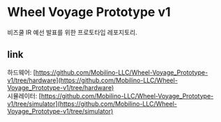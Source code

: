 # Wheel Voyage Prototype v1
비즈쿨 IR 예선 발표를 위한 프로토타입 레포지토리.<br>
## link
하드웨어: [https://github.com/Mobilino-LLC/Wheel-Voyage_Prototype-v1/tree/hardware](https://github.com/Mobilino-LLC/Wheel-Voyage_Prototype-v1/tree/hardware)<br>
시뮬레이터: [https://github.com/Mobilino-LLC/Wheel-Voyage_Prototype-v1/tree/simulator](https://github.com/Mobilino-LLC/Wheel-Voyage_Prototype-v1/tree/simulator)<br>
